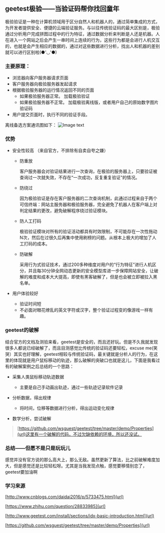 ## geetest极验——当验证码帮你找回童年

极验验证是一种在计算机领域用于区分自然人和机器人的，通过简单集成的方式，为开发者提供安全、便捷的云端验证服务。与以往传统验证码的最大区别是，极验通过分析用户完成拼图过程中的行为特征，通过数据分析来判断是人还是机器。人在进入一个网站之后会产生一串时间上连续的行为，这些行为都是会进行人机交互的，也就是会产生相应的数据的，通过对这些数据进行分析，找出人和机器的差别就可以进行区别啦(●'◡'●)

### 主要原理：
* 浏览器向客户服务器请求页面
* 客户服务器向极验服务器发起请求
* 根据极验服务器的运行情况返回不同的页面
	* 如果极验服务器正常。 加载极验验证
	* 如果极验服务器不正常。 加载极验离线版，或者用户自己的原始数字图片验证码
* 用户提交页面时，执行不同的验证手段。

离线备选方案通讯图如下：
![Image text](https://github.com/Zhaojytt/ns/blob/master/2016-2/zjy/img_folder/22.png)
### 优势

* 安全性较高	（来自官方，不排除有自卖自夸之嫌）
	
	* 防重放
	
		客户服务器会对验证结果进行一次查询，在极验的服务器上，只要验证被查询过一次就失效，不存在“一次成功，反复重复验证”的情况。

	* 防绕过

		因为极验验证是存在客户服务器的二次查询机制，此通过过程来自于两个可信终端：网站主服务器和极验服务器，完全避免了机器人在客户端上对判定结果的更改，避免破解程序绕过验证模块。

	* 防人工打码
		
		极验验证模块对所有的验证活动都具有时效限制，不可能存在一次性拖动N次，然后在过很久后再集中使用刷榜的问题。从根本上极大的增加了人工打码的成本。

	* 防破解
	
		采用行为式验证技术，通过200多种维度对用户的“行为特征”进行人机区分，并且每30分钟全网动态更新的安全模型库进一步保障网站安全，让破解的难度和成本大大提高，即使有黑客破解了，但是也会被立即被拉入黑名单。

	
* 用户体验较好
	* 验证时间短
	* 不必面对眼花缭乱的英文字符或汉字，整个验证过程变的像游戏一样有趣。
	
### geetest的破解

结合官方的文档及测验来看，geetest是安全的，而且还好玩。但是不久我就发现很多人都说已经破解了，而且目测感觉比传统的验证码还要轻松，excuse me(笑哭）其实也好理解，geetest相较与传统验证码，最关键就是分析人的行为，在这里的体现就是用户鼠标移动的轨迹，那么破解的突破口也就是这儿，下面是我看过有的破解案例之后总结的一个思路：

* 采集人类鼠标移动轨迹数据
	* 主要是自己手动画出轨迹，通过一些轨迹记录软件记录

* 分析数据，得出规律
	* 将时间，位移等数据进行分析，得出运动变化规律

* 数学分析，尝试破解

>[https://github.com/wsguest/geetest/tree/master/demo/Properties](url)这里有一个破解的代码，不过欠缺依赖的环境，所以还没试。

### 总结——但愿不是只是玩玩儿
感觉并没有官方说的那么高大上，那么无敌。虽然更新了算法，比之前破解难度加大，但是感觉还是比较轻松呀。尤其是当我发现点触，感觉要移情别恋了，geetest要加油啊

### 学习来源

[http://www.cnblogs.com/daidai2016/p/5733475.html](url)

[https://www.zhihu.com/question/28833985](url)

[http://www.geetest.com/install/sections/idx-basic-introduction.html](url)

[https://github.com/wsguest/geetest/tree/master/demo/Properties](url)
